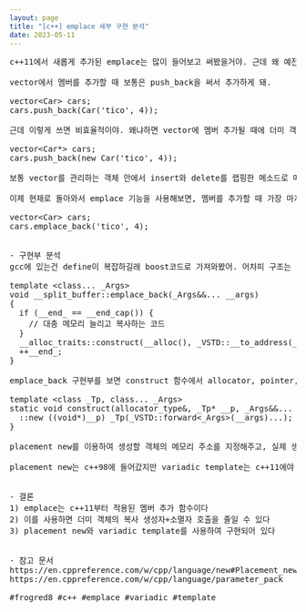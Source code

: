 ```yaml
---
layout: page
title: "[c++] emplace 세부 구현 분석"
date: 2023-05-11
---
```


<pre>
c++11에서 새롭게 추가된 emplace는 많이 들어보고 써봤을거야. 근데 왜 예전에는 이렇게 좋은 기능이 없었을까? 에서 시작된 궁금증을 풀어본 글이야.

vector에서 멤버를 추가할 때 보통은 push_back을 써서 추가하게 돼.

vector&lt;Car> cars;
cars.push_back(Car('tico', 4));

근데 이렇게 쓰면 비효율적이야. 왜냐하면 vector에 멤버 추가될 때에 더미 객체의 복사 생성자+소멸자가 호출되기 때문이야. 그래서 예전에는 생성자가 한번만 호출되도록 포인터만 넣는 방식도 쓰곤 했어.

vector&lt;Car*> cars;
cars.push_back(new Car('tico', 4));

보통 vector를 관리하는 객체 안에서 insert와 delete를 랩핑한 메소드로 메모리 생성과 삭제를 안보이게 처리하거나 메모리풀이랑 연계해서 쓰기도 했지.

이제 현재로 돌아와서 emplace 기능을 사용해보면, 멤버를 추가할 때 가장 마지막 메모리 주소에 직접 생성하기 때문에 기존의 push_back에 비해 복사 생성자+소멸자가 호출되지 않는 장점이 있어. 이렇게 생성자에 들어가는 인자를 호출해주면 돼.

vector&lt;Car> cars;
cars.emplace_back('tico', 4);


- 구현부 분석
gcc에 있는건 define이 복잡하길래 boost코드로 가져와봤어. 어차피 구조는 동일해.

template &lt;class... _Args>
void __split_buffer::emplace_back(_Args&&... __args)
{
  if (__end_ == __end_cap()) {
    // 대충 메모리 늘리고 복사하는 코드
  }
  __alloc_traits::construct(__alloc(), _VSTD::__to_address(__end_), _VSTD::forward&lt;_Args>(__args)...);
  ++__end_;
}

emplace_back 구현부를 보면 construct 함수에서 allocator, pointer, std::forward로 가변 인자를 전달하는데 저 construct 함수는 이렇게 구현되어 있어.

template &lt;class _Tp, class... _Args>
static void construct(allocator_type&, _Tp* __p, _Args&&... __args) {
  ::new ((void*)__p) _Tp(_VSTD::forward&lt;_Args>(__args)...);
}

placement new를 이용하여 생성할 객체의 메모리 주소를 지정해주고, 실제 생성은 variadic template로 생성자에 가변 인자로 넣어주고 있어.

placement new는 c++98에 들어갔지만 variadic template는 c++11에야 비로소 개발된 기능이야. 따라서 저 가변 인자 기능으로 인해 현재 우리가 아는 emplace 로직이 구현될 수 있었던 거야.


- 결론
1) emplace는 c++11부터 적용된 멤버 추가 함수이다
2) 이를 사용하면 더미 객체의 복사 생성자+소멸자 호출을 줄일 수 있다
3) placement new와 variadic template를 사용하여 구현되어 있다


- 참고 문서
https://en.cppreference.com/w/cpp/language/new#Placement_new
https://en.cppreference.com/w/cpp/language/parameter_pack

#frogred8 #c++ #emplace #variadic #template